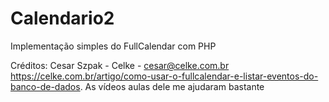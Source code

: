 # Calendario2
Implementação simples do FullCalendar com PHP

Créditos: Cesar Szpak - Celke - cesar@celke.com.br
https://celke.com.br/artigo/como-usar-o-fullcalendar-e-listar-eventos-do-banco-de-dados.
As vídeos aulas dele me ajudaram bastante

